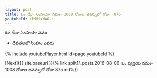 ```yaml
---
layout: post
title: ఓం దేవా సింహయా నమః- 1008 రోజుల తపస్సులో రోజు  876
youtubeId: cIMVixWAO-s
---
```

 
 
 ఓం దేవా సింహయా నమః  
 
 -  దేవతలలో సింహం ఎవరు 
 
  
 
  
 
 
 
 
 
 


{% include youtubePlayer.html id=page.youtubeId %}
 
[Next]({{ site.baseurl }}{% link  split1/_posts/2016-08-06-ఓం వ్యగ్రయ నమః- 1008 రోజుల తపస్సులో రోజు  875.md%})
 
